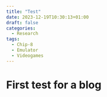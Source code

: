 ```yaml
---
title: "Test"
date: 2023-12-19T10:30:13+01:00
draft: false
categories:
  - Research
tags:
  - Chip-8
  - Emulator
  - Videogames
---
```



First test for a blog
============
